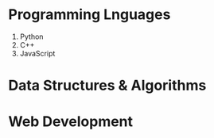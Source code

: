 # Programming Lnguages
1. Python
2. C++
3. JavaScript

# Data Structures & Algorithms

# Web Development
